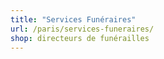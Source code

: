 ```yaml
---
title: "Services Funéraires"
url: /paris/services-funeraires/
shop: directeurs de funérailles
---
```

